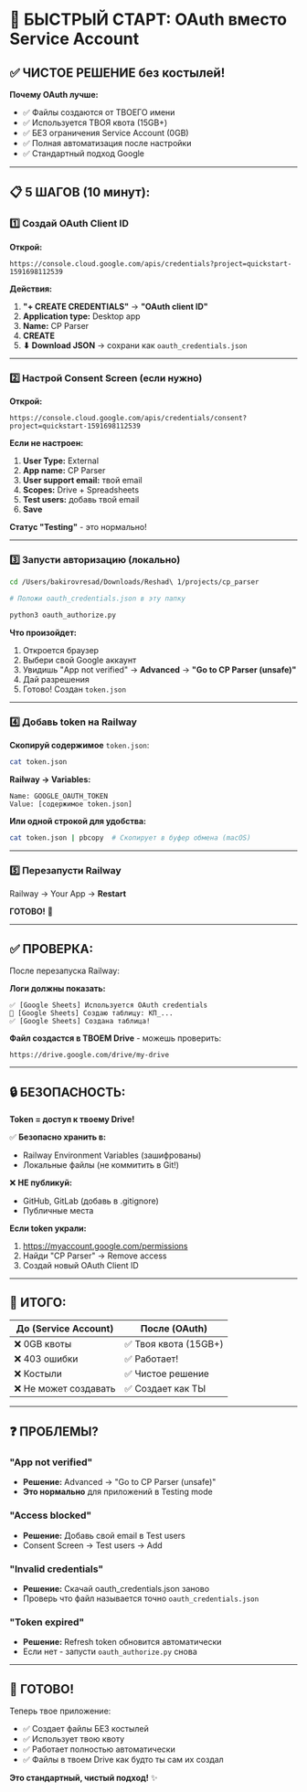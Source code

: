 # 🚀 БЫСТРЫЙ СТАРТ: OAuth вместо Service Account

## ✅ ЧИСТОЕ РЕШЕНИЕ без костылей!

**Почему OAuth лучше:**
- ✅ Файлы создаются от ТВОЕГО имени
- ✅ Используется ТВОЯ квота (15GB+)
- ✅ БЕЗ ограничения Service Account (0GB)
- ✅ Полная автоматизация после настройки
- ✅ Стандартный подход Google

---

## 📋 5 ШАГОВ (10 минут):

### 1️⃣ Создай OAuth Client ID

**Открой:**
```
https://console.cloud.google.com/apis/credentials?project=quickstart-1591698112539
```

**Действия:**
1. **"+ CREATE CREDENTIALS"** → **"OAuth client ID"**
2. **Application type:** Desktop app
3. **Name:** CP Parser
4. **CREATE**
5. **⬇ Download JSON** → сохрани как `oauth_credentials.json`

---

### 2️⃣ Настрой Consent Screen (если нужно)

**Открой:**
```
https://console.cloud.google.com/apis/credentials/consent?project=quickstart-1591698112539
```

**Если не настроен:**
1. **User Type:** External
2. **App name:** CP Parser  
3. **User support email:** твой email
4. **Scopes:** Drive + Spreadsheets
5. **Test users:** добавь твой email
6. **Save**

**Статус "Testing"** - это нормально!

---

### 3️⃣ Запусти авторизацию (локально)

```bash
cd /Users/bakirovresad/Downloads/Reshad\ 1/projects/cp_parser

# Положи oauth_credentials.json в эту папку

python3 oauth_authorize.py
```

**Что произойдет:**
1. Откроется браузер
2. Выбери свой Google аккаунт
3. Увидишь "App not verified" → **Advanced** → **"Go to CP Parser (unsafe)"**
4. Дай разрешения
5. Готово! Создан `token.json`

---

### 4️⃣ Добавь token на Railway

**Скопируй содержимое** `token.json`:

```bash
cat token.json
```

**Railway → Variables:**
```
Name: GOOGLE_OAUTH_TOKEN
Value: [содержимое token.json]
```

**Или одной строкой для удобства:**
```bash
cat token.json | pbcopy  # Скопирует в буфер обмена (macOS)
```

---

### 5️⃣ Перезапусти Railway

Railway → Your App → **Restart**

**ГОТОВО!** 🎉

---

## ✅ ПРОВЕРКА:

После перезапуска Railway:

**Логи должны показать:**
```
✅ [Google Sheets] Используется OAuth credentials
📝 [Google Sheets] Создаю таблицу: КП_...
✅ [Google Sheets] Создана таблица!
```

**Файл создастся в ТВОЕМ Drive** - можешь проверить:
```
https://drive.google.com/drive/my-drive
```

---

## 🔒 БЕЗОПАСНОСТЬ:

**Token = доступ к твоему Drive!**

✅ **Безопасно хранить в:**
- Railway Environment Variables (зашифрованы)
- Локальные файлы (не коммитить в Git!)

❌ **НЕ публикуй:**
- GitHub, GitLab (добавь в .gitignore)
- Публичные места

**Если token украли:**
1. https://myaccount.google.com/permissions
2. Найди "CP Parser" → Remove access
3. Создай новый OAuth Client ID

---

## 🎯 ИТОГО:

| До (Service Account) | После (OAuth) |
|---|---|
| ❌ 0GB квоты | ✅ Твоя квота (15GB+) |
| ❌ 403 ошибки | ✅ Работает! |
| ❌ Костыли | ✅ Чистое решение |
| ❌ Не может создавать | ✅ Создает как ТЫ |

---

## ❓ ПРОБЛЕМЫ?

### **"App not verified"**
- **Решение:** Advanced → "Go to CP Parser (unsafe)"
- **Это нормально** для приложений в Testing mode

### **"Access blocked"**
- **Решение:** Добавь свой email в Test users
- Consent Screen → Test users → Add

### **"Invalid credentials"**
- **Решение:** Скачай oauth_credentials.json заново
- Проверь что файл называется точно `oauth_credentials.json`

### **"Token expired"**
- **Решение:** Refresh token обновится автоматически
- Если нет - запусти `oauth_authorize.py` снова

---

## 🚀 ГОТОВО!

Теперь твое приложение:
- ✅ Создает файлы БЕЗ костылей
- ✅ Использует твою квоту  
- ✅ Работает полностью автоматически
- ✅ Файлы в твоем Drive как будто ты сам их создал

**Это стандартный, чистый подход!** ✨

